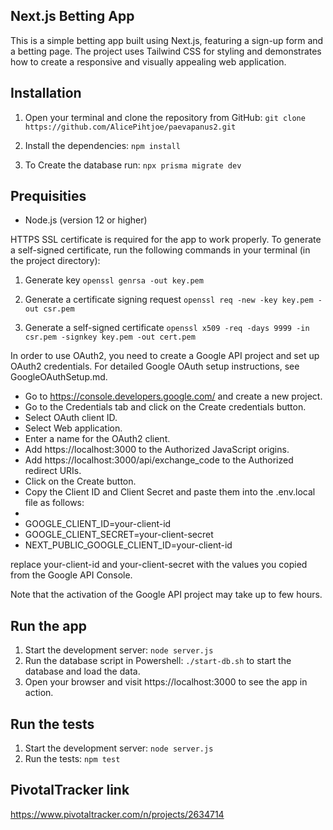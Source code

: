 ## Next.js Betting App

This is a simple betting app built using Next.js,
featuring a sign-up form and a betting page.
The project uses Tailwind CSS for styling and demonstrates
how to create a responsive and visually appealing web application.

## Installation

1. Open your terminal and clone the repository from GitHub:
   `git clone https://github.com/AlicePihtjoe/paevapanus2.git`

2. Install the dependencies: `npm install`
3. To Create the database run: `npx prisma migrate dev`

## Prequisities

- Node.js (version 12 or higher)

HTTPS SSL certificate is required for the app to work properly.
To generate a self-signed certificate, run the following commands in your terminal (in the project directory):

1. Generate key
`openssl genrsa -out key.pem`

2. Generate a certificate signing request
`openssl req -new -key key.pem -out csr.pem`

3. Generate a self-signed certificate
`openssl x509 -req -days 9999 -in csr.pem -signkey key.pem -out cert.pem`

In order to use OAuth2, you need to create a Google API project and set up OAuth2 credentials. For detailed Google OAuth setup instructions, see GoogleOAuthSetup.md.

- Go to https://console.developers.google.com/ and create a new project.
- Go to the Credentials tab and click on the Create credentials button.
- Select OAuth client ID.
- Select Web application.
- Enter a name for the OAuth2 client.
- Add https://localhost:3000 to the Authorized JavaScript origins.
- Add https://localhost:3000/api/exchange_code to the Authorized redirect URIs.
- Click on the Create button.
- Copy the Client ID and Client Secret and paste them into the .env.local file as follows:
-
- GOOGLE_CLIENT_ID=your-client-id
- GOOGLE_CLIENT_SECRET=your-client-secret
- NEXT_PUBLIC_GOOGLE_CLIENT_ID=your-client-id

replace your-client-id and your-client-secret with the values you copied from the Google API Console.

Note that the activation of the Google API project may take up to few hours.

## Run the app

1. Start the development server: `node server.js`
2. Run the database script in Powershell: `./start-db.sh` to start the database and load the data.
3. Open your browser and visit https://localhost:3000 to see the app in action.

## Run the tests

1. Start the development server: `node server.js`
2. Run the tests: `npm test`

## PivotalTracker link

https://www.pivotaltracker.com/n/projects/2634714





